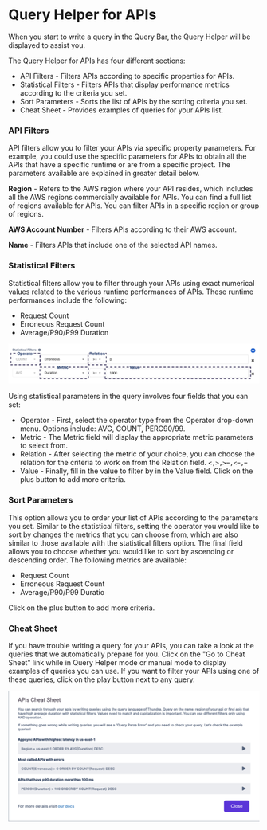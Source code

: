 # Query Helper for APIs



When you start to write a query in the Query Bar, the Query Helper will be displayed to assist you.

The Query Helper for APIs has four different sections:

* API Filters - Filters APIs according to specific properties for APIs.
* Statistical Filters - Filters APIs that display performance metrics according to the criteria you set.
* Sort Parameters - Sorts the list of APIs by the sorting criteria you set.
* Cheat Sheet - Provides examples of queries for your APIs list.

### API Filters

API filters allow you to filter your APIs via specific property parameters. For example, you could use the specific parameters for APIs to obtain all the APIs that have a specific runtime or are from a specific project. The parameters available are explained in greater detail below.

**Region** - Refers to the AWS region where your API resides, which includes all the AWS regions commercially available for APIs. You can find a full list of regions available for APIs. You can filter APIs in a specific region or group of regions.

**AWS Account Number** - Filters APIs according to their AWS account.

**Name** - Filters APIs that include one of the selected API names.

### Statistical Filters

Statistical filters allow you to filter through your APIs using exact numerical values related to the various runtime performances of APIs. These runtime performances include the following:

* Request Count
* Erroneous Request Count
* Average/P90/P99 Duration

![](<../../.gitbook/assets/image (13).png>)



Using statistical parameters in the query involves four fields that you can set:

* Operator - First, select the operator type from the Operator drop-down menu. Options include: AVG, COUNT, PERC90/99.&#x20;
* Metric - The Metric field will display the appropriate metric parameters to select from.
* Relation - After selecting the metric of your choice, you can choose the relation for the criteria to work on from the Relation field. `<,>,>=,<=,=`
* Value - Finally, fill in the value to filter by in the Value field. Click on the plus button to add more criteria.

### Sort Parameters

This option allows you to order your list of APIs according to the parameters you set. Similar to the statistical filters, setting the operator you would like to sort by changes the metrics that you can choose from, which are also similar to those available with the statistical filters option. The final field allows you to choose whether you would like to sort by ascending or descending order. The following metrics are available:

* Request Count
* Erroneous Request Count
* Average/P90/P99 Duratio

Click on the plus button to add more criteria.

### Cheat Sheet

If you have trouble writing a query for your APIs, you can take a look at the queries that we automatically prepare for you. Click on the "Go to Cheat Sheet" link while in Query Helper mode or manual mode to display examples of queries you can use. If you want to filter your APIs using one of these queries, click on the play button next to any query.

![](<../../.gitbook/assets/image (40).png>)
